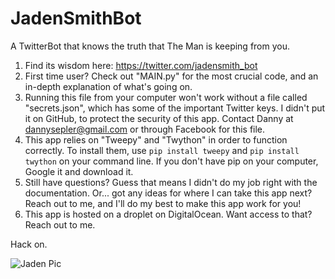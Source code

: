 # JadenSmithBot
A TwitterBot that knows the truth that The Man is keeping from you.

1. Find its wisdom here: https://twitter.com/jadensmith_bot
2. First time user? Check out "MAIN.py" for the most crucial code, 
    and an in-depth explanation of what's going on.
3. Running this file from your computer won't work without a file 
    called "secrets.json", which has some of the important Twitter keys. 
    I didn't put it on GitHub, to protect the security of this app.
    Contact Danny at dannysepler@gmail.com or through Facebook for this file.
4. This app relies on "Tweepy" and "Twython" in order to function correctly.
    To install them, use `pip install tweepy` and `pip install twython` on your command line.
    If you don't have pip on your computer, Google it and download it.
5. Still have questions? Guess that means I didn't do my job right with the
    documentation. Or... got any ideas for where I can take this app next? Reach out 
    to me, and I'll do my best to make this app work for you!
6. This app is hosted on a droplet on DigitalOcean. Want access to that? Reach out to
    me.
    
Hack on.

![Jaden Pic](http://i58.tinypic.com/14xgfg4.jpg)
